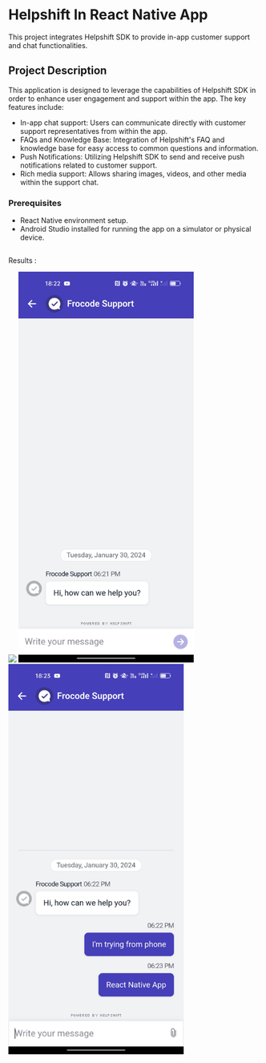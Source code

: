 # Helpshift In React Native App

This project integrates Helpshift SDK to provide in-app customer support and chat functionalities.

## Project Description

This application is designed to leverage the capabilities of Helpshift SDK in order to enhance user engagement and support within the app. The key features include:

- In-app chat support: Users can communicate directly with customer support representatives from within the app.
- FAQs and Knowledge Base: Integration of Helpshift's FAQ and knowledge base for easy access to common questions and information.
- Push Notifications: Utilizing Helpshift SDK to send and receive push notifications related to customer support.
- Rich media support: Allows sharing images, videos, and other media within the support chat.

### Prerequisites

- React Native environment setup.
- Android Studio installed for running the app on a simulator or physical device.

##
Results :

<img src="./Capture%20d'écran%202024-01-29%20224108.png" width="350"/>
<img src="./Screenshot_2024-01-30-18-22-04-06_167956d2fbc9d347b7d6fe3dc56930fa.jpg" width="350"/>
<img src="./Screenshot_2024-01-30-18-23-07-72_167956d2fbc9d347b7d6fe3dc56930fa.jpg" width="350"/>
